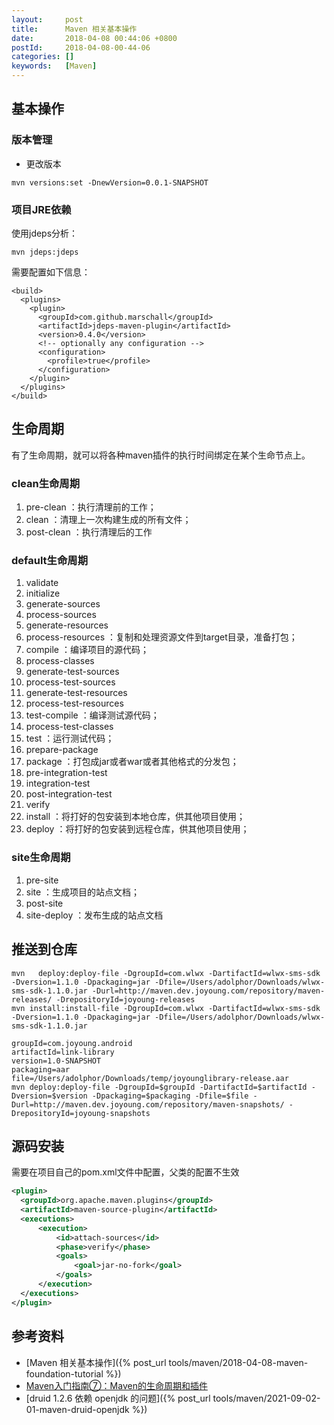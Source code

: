 ```yaml
---
layout:     post
title:      Maven 相关基本操作
date:       2018-04-08 00:44:06 +0800
postId:     2018-04-08-00-44-06
categories: []
keywords:   [Maven]
---
```


## 基本操作

### 版本管理

* 更改版本

```
mvn versions:set -DnewVersion=0.0.1-SNAPSHOT
```

### 项目JRE依赖
使用jdeps分析：
```
mvn jdeps:jdeps
```

需要配置如下信息：
```
<build>
  <plugins>
    <plugin>
      <groupId>com.github.marschall</groupId>
      <artifactId>jdeps-maven-plugin</artifactId>
      <version>0.4.0</version>
      <!-- optionally any configuration -->
      <configuration>
        <profile>true</profile>
      </configuration>
    </plugin>
  </plugins>
</build>
```

## 生命周期

有了生命周期，就可以将各种maven插件的执行时间绑定在某个生命节点上。

### clean生命周期

1. pre-clean    ：执行清理前的工作；
2. clean    ：清理上一次构建生成的所有文件；
3. post-clean    ：执行清理后的工作

### default生命周期

1. validate
2. initialize
3. generate-sources
4. process-sources
5. generate-resources
6. process-resources    ：复制和处理资源文件到target目录，准备打包；
7. compile    ：编译项目的源代码；
8. process-classes
9. generate-test-sources
10. process-test-sources
11. generate-test-resources
12. process-test-resources
13. test-compile    ：编译测试源代码；
14. process-test-classes
15. test    ：运行测试代码；
16. prepare-package
17. package    ：打包成jar或者war或者其他格式的分发包；
18. pre-integration-test
19. integration-test
20. post-integration-test
21. verify
22. install    ：将打好的包安装到本地仓库，供其他项目使用；
23. deploy    ：将打好的包安装到远程仓库，供其他项目使用；

### site生命周期

1. pre-site
2. site    ：生成项目的站点文档；
3. post-site
4. site-deploy    ：发布生成的站点文档

## 推送到仓库

```
mvn   deploy:deploy-file -DgroupId=com.wlwx -DartifactId=wlwx-sms-sdk -Dversion=1.1.0 -Dpackaging=jar -Dfile=/Users/adolphor/Downloads/wlwx-sms-sdk-1.1.0.jar -Durl=http://maven.dev.joyoung.com/repository/maven-releases/ -DrepositoryId=joyoung-releases
mvn install:install-file -DgroupId=com.wlwx -DartifactId=wlwx-sms-sdk -Dversion=1.1.0 -Dpackaging=jar -Dfile=/Users/adolphor/Downloads/wlwx-sms-sdk-1.1.0.jar

groupId=com.joyoung.android
artifactId=link-library
version=1.0-SNAPSHOT
packaging=aar
file=/Users/adolphor/Downloads/temp/joyounglibrary-release.aar
mvn deploy:deploy-file -DgroupId=$groupId -DartifactId=$artifactId -Dversion=$version -Dpackaging=$packaging -Dfile=$file -Durl=http://maven.dev.joyoung.com/repository/maven-snapshots/ -DrepositoryId=joyoung-snapshots
```

## 源码安装
需要在项目自己的pom.xml文件中配置，父类的配置不生效
```xml
<plugin>
  <groupId>org.apache.maven.plugins</groupId>
  <artifactId>maven-source-plugin</artifactId>
  <executions>
      <execution>
          <id>attach-sources</id>
          <phase>verify</phase>
          <goals>
              <goal>jar-no-fork</goal>
          </goals>
      </execution>
  </executions>
</plugin>
```


## 参考资料

* [Maven 相关基本操作]({% post_url tools/maven/2018-04-08-maven-foundation-tutorial %})
* [Maven入门指南⑦：Maven的生命周期和插件](https://www.cnblogs.com/luotaoyeah/p/3819001.html)
* [druid 1.2.6 依赖 openjdk 的问题]({% post_url tools/maven/2021-09-02-01-maven-druid-openjdk %})
